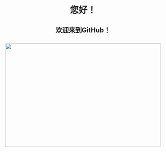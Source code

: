 <!--   这是一个注释语法，提供额外的信息或解释。这些注释不会在最终渲染的页面上显示。空格的添加或删除只是为了增增强文档的可读性，它们不会影响注释的功能   -->

<!--   标题1用h1，标题2用h2，因为需要用到“居中（center）”标记，标题3直接用###   -->

<!--   插入图片的语法：![图片名](图片路径)   -->

<!--   这种注释语法主要用于HTML和XML等标记语言中，而 // 主要用于编程语言中。   -->

<!--   加在标题前的图标并且居中，图标大小38×38
<h1 align="center">
<img src="https://github.com/aa1555/aa1555/blob/main/Misc/ic_launcher-web.png?raw=true" height="38" width="38">标题
</h1>
-->

<h1 align="center">您好！</h1>

<h2 align="center">欢迎来到GitHub！</h2>

<h2 align="center"><img src="https://github.com/aa1555/aa1555/blob/main/Misc/A%20(31).jpg?raw=true" height="333" width="500"></h2>
